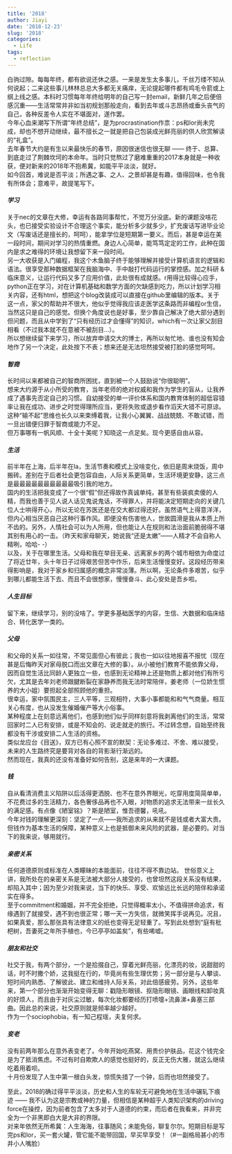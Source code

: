 ```yaml
---
title: '2018'
author: Jiayi
date: '2018-12-23'
slug: '2018'
categories:
  - Life
tags:
  - reflection
---
```

  
白驹过隙。每每年终，都有欲说还休之感。一来是发生太多事儿，千丝万缕不知从何说起；二来这些事儿林林总总大多都无关痛痒，无论提起哪件都有鸡毛令箭或上纲上线之感。本科时习惯每年年终给明年的自己写一封email，新鲜几年之后便倍感沉重——生活常常并非如当初规划那般走向，看到去年或斗志昂扬或垂头丧气的自己，各种反差令人实在不堪面对，遂作罢。  
今年心血来潮写下所谓“年终总结”，是为procrastination作祟：ps和lor尚未完成，却也不想开动继续，最不擅长之一就是把自己包装成光鲜亮丽的供人欣赏解读的“礼盒”。  
去年春节大约是有生以来最快乐的春节，原因很迷信也很无聊 —— 终于、总算、到底走过了荆棘坎坷的本命年。当时只觉熬过了磨难重重的2017本身就是一种收获，便对新来的2018年不抱希冀，如能平平淡淡，就好。  
如今回首，难说是否平淡；所遇之事、之人、之景却甚是有趣，值得回味，也令我有所体会；意难平，故提笔写下。  

#### *学习*
关于nec的文章在大修，幸运有各路同事帮忙，不觉万分没底。新的课题没啥花头，也已接受实验设计不合理这个事实，能分析多少就多少，扩充废话写进毕业论文（写废话还是擅长的，呵呵），能拿学位是短期第一要义。而后，甚是幸运在美一段时间，期间对学习的热情重燃。身边人心简单，能笃笃定定的工作，此种在国内是求之难得的环境让我想留下来一段时间。  
另一大收获是入门编程，我这个木鱼脑子终于能够理解并接受计算机语言的逻辑和语法。很享受那种数据框架在我脑海中、手中敲打代码运行的掌控感。加之科研 & 临床意义，让运行代码又多了应用价值，此处很有成就感。r用得比较得心应手，python正在学习，对在计算机基础和数学方面的欠缺感到吃力，所以计划学习相关内容，还有html，想把这个blog改装成可以直接在github里编辑的版本。关于这一点，家父的帮助并不很大，他似乎觉得我应该走医学这条路而非编程or生信，当然这只是自己的感觉。但换个角度说也是好事，至少靠自己解决了绝大部分遇到但问题，而且从中学到了“只有经历过才会懂得”的知识，which有一次让家父刮目相看（不过我本就不在意被不被刮目…）。  
所以想继续留下来学习，所以放弃申请交大的博士，再所以匆忙地、谁也没有知会地作了另一个决定，此处按下不表；想来还是无法坦然接受被打脸的感觉呵呵。  

#### *智商*  
长时间以来都被自己的智商所困扰，直到被一个人鼓励说“你很聪明”。  
想来大约源于从小所受的教育，当年老师的绝对权威和我作为学生的盲从，让我养成了遇事先否定自己的习惯。自幼接受的单一评价体系和国内教育体制的超低容错率让我在成功、进步之时觉得理所应当，更将失败或退步看作滔天大错不可原谅。这种“输不起”思维也长久以来束缚着我，让我小心翼翼、战战兢兢、不敢试错，而一旦出错便归罪于智商或能力不足。  
但万事哪有一帆风顺、十全十美呢？知晓这一点足矣。现今更感自由从容。  

#### *生活*
前半年在上海，后半年在la，生活节奏和模式上没啥变化，依旧是周末烧饭，周中搬砖。差别在于后者社会更包容自由，人际关系更简单，生活环境更安静，这三点是最最最最最最最最最最吸引我的地方。  
国内的生活把我变成了一个很“假”但还得故作真诚单纯，甚至有些装疯卖傻的人精，而我也善于见人说人话见鬼说鬼话，不得罪人，并将能决定短期走向的关键几位人士哄得开心，所以无论在苏医还是在交大都过得还好。虽然语气上得意洋洋，但内心相当厌恶自己这种行事作风。即便没有伤害他人，世故圆滑是我从本质上所不齿的。另外，人情社会可以为人所用，但也能让人在规则和法治面前脆弱得不堪其别有用心的一击。（昨天和家母聊天，她说我“还是太嫩”——人精才不会自称人精咧，哈哈- -）  
以及，关于在哪里生活。父母和我在举目无亲、远离家乡的两个城市相依为命度过了将近廿年，头十年日子过得艰苦但苦中作乐，后来生活慢慢变好。这段经历带来得影响是，我对于家乡和归属感的概念非常淡薄。所以啊，无论条件多艰苦，似乎到哪儿都能生活下去、而且不会很想家，慢慢奋斗、此心安处是吾乡啦。  

#### *人生目标*
留下来，继续学习，别的没啥了。学更多基础医学的内容，生信、大数据和临床结合、转化医学一类的。

#### *父母*
和父母的关系一如往常，不常见面但心有彼此；我也一如以往地报喜不报忧（现在甚是后悔昨天对家母脱口而出文章在大修的事）。从小被他们教育不能依靠父母，因而自觉生活比同龄人更独立一些，也感到无论精神上还是物质上都对他们有所亏欠，尤其是去年刘老师跟腱断裂在家静养而我无法时常陪伴，姜老师（一位娇生惯养的大小姐）要担起全部照顾他的重担。  
很幸运，家中氛围民主，三人平等，三观相符，大事小事都能和和气气商量。相互关心有度，也从没发生催婚催产等大小俗事。  
某种程度上在刻意远离他们，也感到他们似乎同样刻意将我剥离他们的生活，常常回家时二人已有安排，或是不知会的、说走就走的旅行。不过转念想，自始至终我都没有干涉或安排二人生活的资格。   
类似龙应台《目送》，双方已有心照不宣的默契：无论多难过、不舍、难以接受，未来的人生路终究是要背对各自的背影渐行渐远的。  
然而现在，我真的还没有准备好如何告别，这是来年的一大课题。  

#### *钱*
自从看清消费主义陷阱以后活得更洒脱、也不在意外界眼光，吃穿用度简简单单，不花费过多的生活精力，各色奢侈品再也不入眼，对物质的追求无法带来一丝长久的满足感。有点像《陋室铭》？斯是陋室，惟吾德馨，吼吼。  
今年对钱的理解更深刻：坚定了一点——我所追求的从来就不是钱或者大富大贵。但钱作为基本生活的保障，某种意义上也是抵御未来风险的武器，是必要的。对当下的我来说，够用就行。  

#### *亲密关系*
任何道德原则或标准在人类矇昧的本能面前，往往不得不靠边站。
世俗意义上讲，我所处在的亲密关系是无法被大部分人接受的，也曾坦然这段关系没有结果，却陷入其中；因为至少对我来说，当下的快乐、享受、欢愉远比长远的陪伴和承诺实在得多。  
至于commitment和婚姻，并不完全拒绝，只觉得概率太小，不值得拼命追求，有缘遇到了就接受，遇不到也很正常；哪一天一方失信，就微笑挥手说再见。况且，如果真爱，那么那张具有法律意义的纸也变得无足轻重了。写到此处想到“庭有枇杷树，吾妻死之年所手植也，今已亭亭如盖矣”，有些唏嘘。  

#### *朋友和社交*
社交于我，有两个部分，一个是拾掇自己，穿着光鲜亮丽，化漂亮的妆，说甜甜的话，时不时撒个娇，这我挺在行的，毕竟尚有些生理优势；另一部分是与人攀谈、短时间内熟悉、了解彼此、建立和维持人际关系，对此倍感疲劳。另外，这些年来，第一个部分也渐渐开始变得无聊：戳隐形眼镜、抠隐形眼镜、画眼线和卸妆真的好烦人，而且由于对灰尘过敏，每次化妆都要经历打喷嚏+流鼻涕+鼻塞三部曲。因此总的来说，社交原则就是频率越少越好。  
作为一个sociophobia，有一知己程瑶，夫复何求。 

#### *变老*
没有前两年那么在意外表变老了。今年开始吃燕窝、用贵价护肤品，花这个钱完全是为了抵消焦虑。不过有时自欺欺人的感觉也挺好的，反正无伤大雅，就这么继续吃着用着呗。  
十月份发现了人生中第一根白头发，惊慌失措了一个钟，后而也坦然接受了。

至此，2018的确过得平平淡淡，历史和人生的车轮无可避免地在生活中碾轧下痕迹 —— 我不认为这是宗教或神的力量，但相信是某种超乎人类知识架构的driving force在操控，因为前者包含了太多对于人道德的约束，而后者在我看来，并非完全为一个非黑即白大是大非的界限。  
对来年依然无所希冀：人生海海，往事随风；未能免俗，聊复尔尔。短期目标是写完ps和lor，买一套火罐，管它能不能带回国，早买早享受！（#一副格局甚小的市井小人嘴脸）